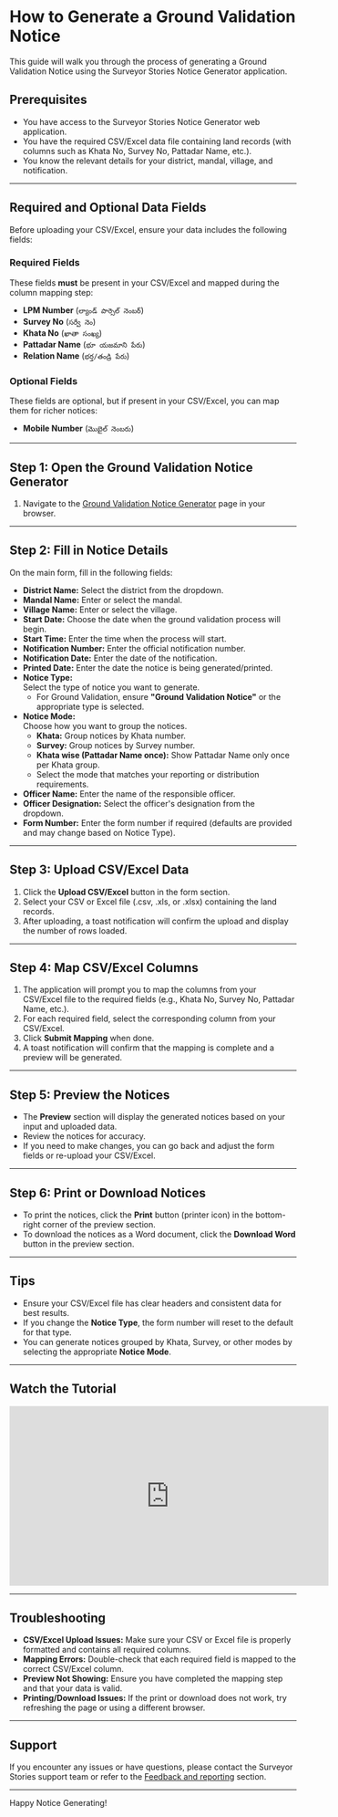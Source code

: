 # How to Generate a Ground Validation Notice

This guide will walk you through the process of generating a Ground Validation Notice using the Surveyor Stories Notice Generator application.

## Prerequisites

- You have access to the Surveyor Stories Notice Generator web application.
- You have the required CSV/Excel data file containing land records (with columns such as Khata No, Survey No, Pattadar Name, etc.).
- You know the relevant details for your district, mandal, village, and notification.

---

## Required and Optional Data Fields

Before uploading your CSV/Excel, ensure your data includes the following fields:

### Required Fields

These fields **must** be present in your CSV/Excel and mapped during the column mapping step:

- **LPM Number** (`ల్యాండ్ పార్సెల్ నెంబర్`)
- **Survey No** (`సర్వే నెం`)
- **Khata No** (`ఖాతా సంఖ్య`)
- **Pattadar Name** (`భూ యజమాని పేరు`)
- **Relation Name** (`భర్త/తండ్రి పేరు`)

### Optional Fields

These fields are optional, but if present in your CSV/Excel, you can map them for richer notices:

- **Mobile Number** (`మొబైల్ నెంబరు`)

---

## Step 1: Open the Ground Validation Notice Generator

1. Navigate to the [Ground Validation Notice Generator](../../resurvey/groundtruthingnotice) page in your browser.

---

## Step 2: Fill in Notice Details

On the main form, fill in the following fields:

- **District Name:** Select the district from the dropdown.
- **Mandal Name:** Enter or select the mandal.
- **Village Name:** Enter or select the village.
- **Start Date:** Choose the date when the ground validation process will begin.
- **Start Time:** Enter the time when the process will start.
- **Notification Number:** Enter the official notification number.
- **Notification Date:** Enter the date of the notification.
- **Printed Date:** Enter the date the notice is being generated/printed.
- **Notice Type:**  
  Select the type of notice you want to generate.  
  - For Ground Validation, ensure **"Ground Validation Notice"** or the appropriate type is selected.
- **Notice Mode:**  
  Choose how you want to group the notices.  
  - **Khata:** Group notices by Khata number.
  - **Survey:** Group notices by Survey number.
  - **Khata wise (Pattadar Name once):** Show Pattadar Name only once per Khata group.
  - Select the mode that matches your reporting or distribution requirements.
- **Officer Name:** Enter the name of the responsible officer.
- **Officer Designation:** Select the officer's designation from the dropdown.
- **Form Number:** Enter the form number if required (defaults are provided and may change based on Notice Type).

---

## Step 3: Upload CSV/Excel Data

1. Click the **Upload CSV/Excel** button in the form section.
2. Select your CSV or Excel file (.csv, .xls, or .xlsx) containing the land records.
3. After uploading, a toast notification will confirm the upload and display the number of rows loaded.

---

## Step 4: Map CSV/Excel Columns

1. The application will prompt you to map the columns from your CSV/Excel file to the required fields (e.g., Khata No, Survey No, Pattadar Name, etc.).
2. For each required field, select the corresponding column from your CSV/Excel.
3. Click **Submit Mapping** when done.
4. A toast notification will confirm that the mapping is complete and a preview will be generated.

---

## Step 5: Preview the Notices

- The **Preview** section will display the generated notices based on your input and uploaded data.
- Review the notices for accuracy.
- If you need to make changes, you can go back and adjust the form fields or re-upload your CSV/Excel.

---

## Step 6: Print or Download Notices

- To print the notices, click the **Print** button (printer icon) in the bottom-right corner of the preview section.
- To download the notices as a Word document, click the **Download Word** button in the preview section.

---

## Tips

- Ensure your CSV/Excel file has clear headers and consistent data for best results.
- If you change the **Notice Type**, the form number will reset to the default for that type.
- You can generate notices grouped by Khata, Survey, or other modes by selecting the appropriate **Notice Mode**.

---

## Watch the Tutorial

<div align="center">
  <iframe width="560" height="315" src="https://www.youtube.com/embed/YOUR_VIDEO_ID"
    title="Ground Validation Notice Generation Tutorial" frameborder="0" allowfullscreen></iframe>
</div>

---

## Troubleshooting

- **CSV/Excel Upload Issues:** Make sure your CSV or Excel file is properly formatted and contains all required columns.
- **Mapping Errors:** Double-check that each required field is mapped to the correct CSV/Excel column.
- **Preview Not Showing:** Ensure you have completed the mapping step and that your data is valid.
- **Printing/Download Issues:** If the print or download does not work, try refreshing the page or using a different browser.

---

## Support

If you encounter any issues or have questions, please contact the Surveyor Stories support team or refer to the [Feedback and reporting](../../resurvey/feedback) section.

---

Happy Notice Generating!
